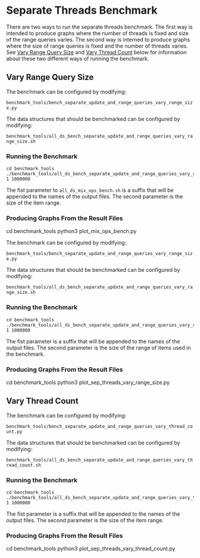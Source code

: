 Separate Threads Benchmark
==========================


There are two ways to run the separate threads benchmark. The first
way is intended to produce graphs where the number of threads is fixed
and size of the range queries varies. The second way is interned to
produce graphs where the size of range queries is fixed and the number
of threads varies. See [Vary Range Query Size](#vary-range-query-size)
and [Vary Thread Count](#vary-thread-count) below for information
about these two different ways of running the benchmark.


Vary Range Query Size
---------------------

The benchmark can be configured by modifying:

`benchmark_tools/bench_separate_update_and_range_queries_vary_range_size.py`

The data structures that should be benchmarked can be configured by
modifying:

`benchmark_tools/all_ds_bench_separate_update_and_range_queries_vary_range_size.sh`

### Running the Benchmark

    cd benchmark_tools
    ./benchmark_tools/all_ds_bench_separate_update_and_range_queries_vary_range_size.sh 1 1000000

The fist parameter to `all_ds_mix_ops_bench.sh` is a suffix that will
be appended to the names of the output files. The second parameter is
the size of the item range.

### Producing Graphs From the Result Files

   cd benchmark_tools
   python3 plot_mix_ops_bench.py



The benchmark can be configured by modifying:

`benchmark_tools/bench_separate_update_and_range_queries_vary_range_size.py`

The data structures that should be benchmarked can be configured by
modifying:

`benchmark_tools/all_ds_bench_separate_update_and_range_queries_vary_range_size.sh`

### Running the Benchmark

    cd benchmark_tools
    ./benchmark_tools/all_ds_bench_separate_update_and_range_queries_vary_range_size.sh 1 1000000

The fist parameter is a suffix that will be appended to the names of
the output files. The second parameter is the size of the range of
items used in the benchmark.

### Producing Graphs From the Result Files

   cd benchmark_tools
   python3 plot_sep_threads_vary_range_size.py


Vary Thread Count
-----------------

The benchmark can be configured by modifying:

`benchmark_tools/bench_separate_update_and_range_queries_vary_thread_count.py`

The data structures that should be benchmarked can be configured by
modifying:

`benchmark_tools/all_ds_bench_separate_update_and_range_queries_vary_thread_count.sh`

### Running the Benchmark

    cd benchmark_tools
    ./benchmark_tools/all_ds_bench_separate_update_and_range_queries_vary_thread_count.sh 1 1000000

The fist parameter is a suffix that will be appended to the names of
the output files. The second parameter is the size of the item range.

### Producing Graphs From the Result Files

   cd benchmark_tools
   python3 plot_sep_threads_vary_thread_count.py


